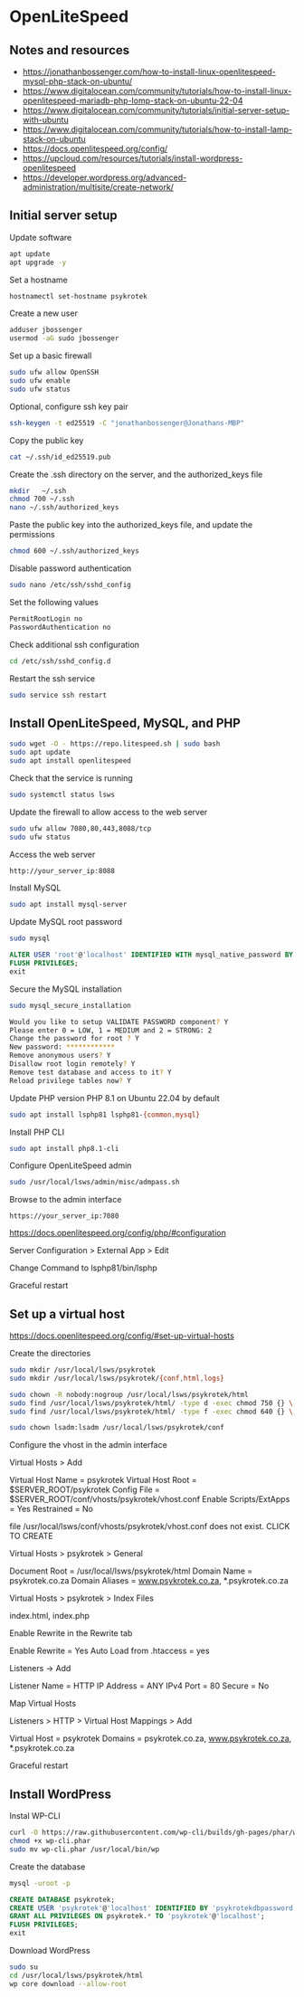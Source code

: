 # OpenLiteSpeed

## Notes and resources

- https://jonathanbossenger.com/how-to-install-linux-openlitespeed-mysql-php-stack-on-ubuntu/
- https://www.digitalocean.com/community/tutorials/how-to-install-linux-openlitespeed-mariadb-php-lomp-stack-on-ubuntu-22-04
- https://www.digitalocean.com/community/tutorials/initial-server-setup-with-ubuntu
- https://www.digitalocean.com/community/tutorials/how-to-install-lamp-stack-on-ubuntu
- https://docs.openlitespeed.org/config/
- https://upcloud.com/resources/tutorials/install-wordpress-openlitespeed
- https://developer.wordpress.org/advanced-administration/multisite/create-network/

## Initial server setup

Update software

```bash
apt update
apt upgrade -y
```

Set a hostname

```bash
hostnamectl set-hostname psykrotek
```

Create a new user

```bash
adduser jbossenger
usermod -aG sudo jbossenger
```

Set up a basic firewall

```bash
sudo ufw allow OpenSSH
sudo ufw enable
sudo ufw status
```

Optional, configure ssh key pair

```bash
ssh-keygen -t ed25519 -C "jonathanbossenger@Jonathans-MBP"
```

Copy the public key

```bash
cat ~/.ssh/id_ed25519.pub
```

Create the .ssh directory on the server, and the authorized_keys file

```bash
mkdir   ~/.ssh
chmod 700 ~/.ssh
nano ~/.ssh/authorized_keys
```

Paste the public key into the authorized_keys file, and update the permissions

```bash
chmod 600 ~/.ssh/authorized_keys
```

Disable password authentication

```bash
sudo nano /etc/ssh/sshd_config
```

Set the following values

```bash
PermitRootLogin no
PasswordAuthentication no
```

Check additional ssh configuration

```bash
cd /etc/ssh/sshd_config.d
```

Restart the ssh service

```bash 
sudo service ssh restart
```

## Install OpenLiteSpeed, MySQL, and PHP

```bash
sudo wget -O - https://repo.litespeed.sh | sudo bash
sudo apt update
sudo apt install openlitespeed
```

Check that the service is running

```bash
sudo systemctl status lsws
```

Update the firewall to allow access to the web server

```bash
sudo ufw allow 7080,80,443,8088/tcp
sudo ufw status
```

Access the web server

```bash
http://your_server_ip:8088
```

Install MySQL

```bash
sudo apt install mysql-server
```

Update MySQL root password

```bash
sudo mysql
```

```sql
ALTER USER 'root'@'localhost' IDENTIFIED WITH mysql_native_password BY 'password';
FLUSH PRIVILEGES;
exit
```

Secure the MySQL installation

```bash
sudo mysql_secure_installation
```

```bash
Would you like to setup VALIDATE PASSWORD component? Y
Please enter 0 = LOW, 1 = MEDIUM and 2 = STRONG: 2
Change the password for root ? Y
New password: ************
Remove anonymous users? Y
Disallow root login remotely? Y
Remove test database and access to it? Y
Reload privilege tables now? Y
```

Update PHP version PHP 8.1 on Ubuntu 22.04 by default

```bash
sudo apt install lsphp81 lsphp81-{common,mysql}
```

Install PHP CLI

```bash
sudo apt install php8.1-cli
```

Configure OpenLiteSpeed admin

```bash
sudo /usr/local/lsws/admin/misc/admpass.sh
```

Browse to the admin interface

```
https://your_server_ip:7080
```

https://docs.openlitespeed.org/config/php/#configuration

Server Configuration > External App > Edit

Change Command to lsphp81/bin/lsphp

Graceful restart

## Set up a virtual host

https://docs.openlitespeed.org/config/#set-up-virtual-hosts

Create the directories

```bash
sudo mkdir /usr/local/lsws/psykrotek
sudo mkdir /usr/local/lsws/psykrotek/{conf,html,logs}

sudo chown -R nobody:nogroup /usr/local/lsws/psykrotek/html
sudo find /usr/local/lsws/psykrotek/html/ -type d -exec chmod 750 {} \;
sudo find /usr/local/lsws/psykrotek/html/ -type f -exec chmod 640 {} \;

sudo chown lsadm:lsadm /usr/local/lsws/psykrotek/conf
```

Configure the vhost in the admin interface

Virtual Hosts > Add

Virtual Host Name = psykrotek
Virtual Host Root = $SERVER_ROOT/psykrotek
Config File = $SERVER_ROOT/conf/vhosts/psykrotek/vhost.conf
Enable Scripts/ExtApps = Yes
Restrained = No

file /usr/local/lsws/conf/vhosts/psykrotek/vhost.conf does not exist. CLICK TO CREATE

Virtual Hosts > psykrotek > General

Document Root = /usr/local/lsws/psykrotek/html
Domain Name = psykrotek.co.za
Domain Aliases = www.psykrotek.co.za, *.psykrotek.co.za

Virtual Hosts > psykrotek > Index Files

index.html, index.php

Enable Rewrite in the Rewrite tab

Enable Rewrite = Yes
Auto Load from .htaccess = yes

Listeners -> Add

Listener Name = HTTP
IP Address = ANY IPv4
Port = 80
Secure = No

Map Virtual Hosts

Listeners > HTTP > Virtual Host Mappings > Add

Virtual Host = psykrotek
Domains = psykrotek.co.za, www.psykrotek.co.za, *.psykrotek.co.za

Graceful restart

## Install WordPress

Instal WP-CLI

```bash
curl -O https://raw.githubusercontent.com/wp-cli/builds/gh-pages/phar/wp-cli.phar
chmod +x wp-cli.phar
sudo mv wp-cli.phar /usr/local/bin/wp
```

Create the database

```bash
mysql -uroot -p
```

```sql
CREATE DATABASE psykrotek;
CREATE USER 'psykrotek'@'localhost' IDENTIFIED BY 'psykrotekdbpassword';
GRANT ALL PRIVILEGES ON psykrotek.* TO 'psykrotek'@'localhost';
FLUSH PRIVILEGES;
exit
```

Download WordPress

```bash
sudo su 
cd /usr/local/lsws/psykrotek/html
wp core download --allow-root
```

